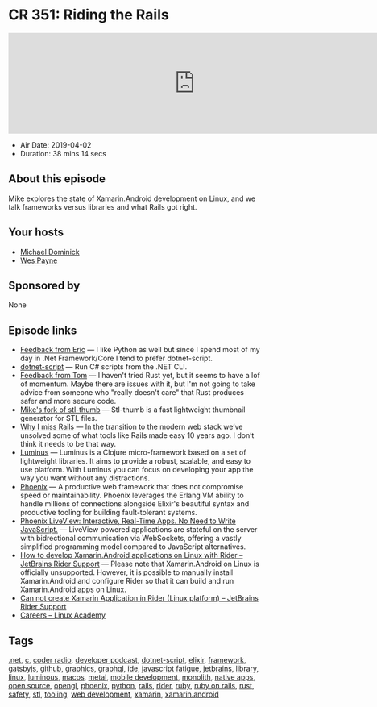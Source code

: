 # CR 351: Riding the Rails

<iframe src="https://player.fireside.fm/v2/MLf2ZzhC+YrZd1Wq8?theme=dark" width="740" height="200" frameborder="0" scrolling="no"></iframe>

* Air Date: 2019-04-02
* Duration: 38 mins 14 secs

## About this episode

Mike explores the state of Xamarin.Android development on Linux, and we talk frameworks versus libraries and what Rails got right.

## Your hosts
* [Michael Dominick](https://coder.show/hosts/michael)
* [Wes Payne](https://coder.show/hosts/wespayne)

## Sponsored by

None



## Episode links

  * [Feedback from Eric](https://pastebin.com/xGsHhsj6 "Feedback from Eric") — I like Python as well but since I spend most of my day in .Net Framework/Core I tend to prefer dotnet-script.
  * [dotnet-script](https://github.com/filipw/dotnet-script "dotnet-script") — Run C# scripts from the .NET CLI.
  * [Feedback from Tom](https://www.reddit.com/r/CoderRadio/comments/b655ct/rusty_stadia_coder_radio_350/ejp3tq4/ "Feedback from Tom") — I haven't tried Rust yet, but it seems to have a lof of momentum. Maybe there are issues with it, but I'm not going to take advice from someone who "really doesn't care" that Rust produces safer and more secure code.
  * [Mike's fork of stl-thumb](https://github.com/dominickm/stl-thumb "Mike's fork of stl-thumb") — Stl-thumb is a fast lightweight thumbnail generator for STL files.
  * [Why I miss Rails](https://chanind.github.io/rails/2019/03/28/why-i-miss-rails.html "Why I miss Rails") — In the transition to the modern web stack we’ve unsolved some of what tools like Rails made easy 10 years ago. I don’t think it needs to be that way.
  * [Luminus](http://www.luminusweb.net/ "Luminus") — Luminus is a Clojure micro-framework based on a set of lightweight libraries. It aims to provide a robust, scalable, and easy to use platform. With Luminus you can focus on developing your app the way you want without any distractions.
  * [Phoenix](https://phoenixframework.org/ "Phoenix") — A productive web framework that does not compromise speed or maintainability. Phoenix leverages the Erlang VM ability to handle millions of connections alongside Elixir's beautiful syntax and productive tooling for building fault-tolerant systems.
  * [Phoenix LiveView: Interactive, Real-Time Apps. No Need to Write JavaScript.](https://dockyard.com/blog/2018/12/12/phoenix-liveview-interactive-real-time-apps-no-need-to-write-javascript "Phoenix LiveView: Interactive, Real-Time Apps. No Need to Write JavaScript.") — LiveView powered applications are stateful on the server with bidrectional communication via WebSockets, offering a vastly simplified programming model compared to JavaScript alternatives.
  * [How to develop Xamarin.Android applications on Linux with Rider – JetBrains Rider Support](https://rider-support.jetbrains.com/hc/en-us/articles/360000557259-How-to-develop-Xamarin-Android-applications-on-Linux-with-Rider "How to develop Xamarin.Android applications on Linux with Rider – JetBrains Rider Support") — Please note that Xamarin.Android on Linux is officially unsupported. However, it is possible to manually install Xamarin.Android and configure Rider so that it can build and run Xamarin.Android apps on Linux.
  * [Can not create Xamarin Application in Rider (Linux platform) – JetBrains Rider Support](https://rider-support.jetbrains.com/hc/en-us/community/posts/360000093384-Can-not-create-Xamarin-Application-in-Rider-Linux-platform- "Can not create Xamarin Application in Rider \(Linux platform\) – JetBrains Rider Support")
  * [Careers – Linux Academy](https://linuxacademy.com/careers/ "Careers – Linux Academy")



## Tags

[.net](https://coder.show/tags/.net), [c](https://coder.show/tags/c), [coder radio](https://coder.show/tags/coder%20radio), [developer podcast](https://coder.show/tags/developer%20podcast), [dotnet-script](https://coder.show/tags/dotnet-script), [elixir](https://coder.show/tags/elixir), [framework](https://coder.show/tags/framework), [gatsbyjs](https://coder.show/tags/gatsbyjs), [github](https://coder.show/tags/github), [graphics](https://coder.show/tags/graphics), [graphql](https://coder.show/tags/graphql), [ide](https://coder.show/tags/ide), [javascript fatigue](https://coder.show/tags/javascript%20fatigue), [jetbrains](https://coder.show/tags/jetbrains), [library](https://coder.show/tags/library), [linux](https://coder.show/tags/linux), [luminous](https://coder.show/tags/luminous), [macos](https://coder.show/tags/macos), [metal](https://coder.show/tags/metal), [mobile development](https://coder.show/tags/mobile%20development), [monolith](https://coder.show/tags/monolith), [native apps](https://coder.show/tags/native%20apps), [open source](https://coder.show/tags/open%20source), [opengl](https://coder.show/tags/opengl), [phoenix](https://coder.show/tags/phoenix), [python](https://coder.show/tags/python), [rails](https://coder.show/tags/rails), [rider](https://coder.show/tags/rider), [ruby](https://coder.show/tags/ruby), [ruby on rails](https://coder.show/tags/ruby%20on%20rails), [rust](https://coder.show/tags/rust), [safety](https://coder.show/tags/safety), [stl](https://coder.show/tags/stl), [tooling](https://coder.show/tags/tooling), [web development](https://coder.show/tags/web%20development), [xamarin](https://coder.show/tags/xamarin), [xamarin.android](https://coder.show/tags/xamarin.android)